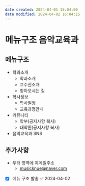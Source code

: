 ```yaml
---
date created: 2024-04-01 15:04:00
date modified: 2024-04-02 16:04:15
---
```


# 메뉴구조 음악교육과

## 메뉴구조

- 학과소개
  - 학과소개
  - 교수진소개
  - 찾아오시는 길
- 학사정보
  - 학사일정
  - 교육과정안내
- 커뮤니티
  - 학부(공지사항 복사)
  - 대학원(공지사항 복사)
- 음악교육과 SNS

## 추가사항

- 푸터 영역에 이메일주소
  - musicknue@naver.com
- [x] 메뉴 구조 발송 ✅ 2024-04-02
